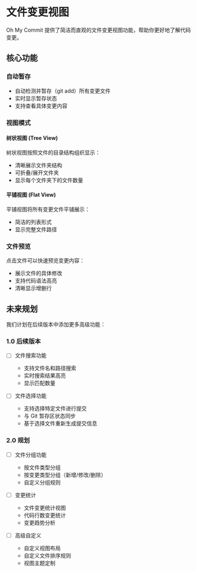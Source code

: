# 文件变更视图

Oh My Commit 提供了简洁而直观的文件变更视图功能，帮助你更好地了解代码变更。

## 核心功能

### 自动暂存

- 自动检测并暂存（git add）所有变更文件
- 实时显示暂存状态
- 支持查看具体变更内容

### 视图模式

#### 树状视图 (Tree View)

树状视图按照文件的目录结构组织显示：

- 清晰展示文件夹结构
- 可折叠/展开文件夹
- 显示每个文件夹下的文件数量

#### 平铺视图 (Flat View)

平铺视图将所有变更文件平铺展示：

- 简洁的列表形式
- 显示完整文件路径

### 文件预览

点击文件可以快速预览变更内容：

- 展示文件的具体修改
- 支持代码语法高亮
- 清晰显示增删行

## 未来规划

我们计划在后续版本中添加更多高级功能：

### 1.0 后续版本

- [ ] 文件搜索功能

  - 支持文件名和路径搜索
  - 实时搜索结果高亮
  - 显示匹配数量

- [ ] 文件选择功能
  - 支持选择特定文件进行提交
  - 与 Git 暂存区状态同步
  - 基于选择文件重新生成提交信息

### 2.0 规划

- [ ] 文件分组功能

  - 按文件类型分组
  - 按变更类型分组（新增/修改/删除）
  - 自定义分组规则

- [ ] 变更统计

  - 文件变更统计视图
  - 代码行数变更统计
  - 变更趋势分析

- [ ] 高级自定义
  - 自定义视图布局
  - 自定义文件排序规则
  - 视图主题定制
